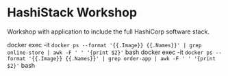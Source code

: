 # HashiStack Workshop
Workshop with application to include the full HashiCorp software stack.


docker exec -it `docker ps --format '{{.Image}} {{.Names}}' | grep online-store | awk -F ' ' '{print $2}'` bash
docker exec -it `docker ps --format '{{.Image}} {{.Names}}' | grep order-app | awk -F ' ' '{print $2}'` bash
